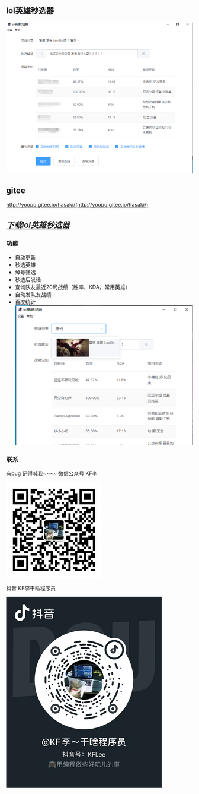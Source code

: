 ## lol英雄秒选器
![1](1.png)

## gitee
http://yoopo.gitee.io/hasaki/(http://yoopo.gitee.io/hasaki/)


## ***[下载lol英雄秒选器]( https://github.com/OstrichAlgorithm/hasaki/releases/download/v0.1.1/hasaki.Setup.0.1.1.exe)*** ##


### 功能
- 自动更新
- 秒选英雄
- 绰号筛选
- 秒选后发话
- 查询队友最近20局战绩（胜率，KDA，常用英雄）
- 自动发队友战绩
- 百度统计
![alt 2](2.png)

### 联系
有bug 记得喊我~~~~
微信公众号 KF李

![1](gzh.jpg)

抖音 KF李干啥程序员

![1](dy.png)